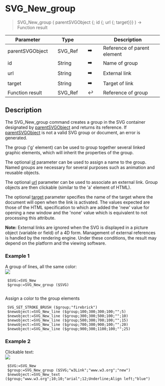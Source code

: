<!-- svgReference := SVG_New_group ( svgObject ; ID ; URL ; Target )
 -> svgObject (Text)
 -> ID (Text)
 -> URL (Text)
 -> Target (Text)
 <- svgReference (Text)-->
# SVG_New_group

> SVG_New_group ( parentSVGObject {; id {; url {; target}}} ) -> Function result

| Parameter |     | Type |     |     |     | Description |     |
| --- | --- | --- | --- | --- | --- | --- | --- |
| parentSVGObject |     | SVG_Ref |     | ➡️ |     | Reference of parent element |     |
| id  |     | String |     | ➡️ |     | Name of group |     |
| url |     | String |     | ➡️ |     | External link |     |
| target |     | String |     | ➡️ |     | Target of link |     |
| Function result |     | SVG_Ref |     | ↩️ |     | Reference of group |     |

## Description

The SVG_New_group command creates a group in the SVG container designated by [parentSVGObject](# "Reference of parent element") and returns its reference. If [parentSVGObject](# "Reference of parent element") is not a valid SVG group or document, an error is generated.

The group ('g' element) can be used to group together several linked graphic elements, which will inherit the properties of the group.

The optional [id](# "Name of group") parameter can be used to assign a name to the group. Named groups are necessary for several purposes such as animation and reusable objects.

The optional [url](# "External link") parameter can be used to associate an external link. Group objects are then clickable (similar to the 'a' element of HTML).

The optional [target](# "Target of link") parameter specifies the name of the target where the document will open when the link is activated. The values expected are those of the HTML specification to which are added the 'new' value for opening a new window and the 'none' value which is equivalent to not processing this attribute.

**Note:** External links are ignored when the SVG is displayed in a picture object (variable or field) of a 4D form. Management of external references is handled by the rendering engine. Under these conditions, the result may depend on the platform and the viewing software.

### Example 1  

A group of lines, all the same color:  
![](https://doc.4d.com/4Dv19/picture/196080/pict196080.en.png)  

```4d
 $SVG:=SVG_New   
 $group:=SVG_New_group ($SVG)  
  
```

Assign a color to the group elements  

```4d
 SVG_SET_STROKE_BRUSH ($group;"firebrick")  
 $newobject:=SVG_New_line ($group;100;300;300;100;"";5)  
 $newobject:=SVG_New_line ($group;300;300;500;100;"";10)  
 $newobject:=SVG_New_line ($group;500;300;700;100;"";15)  
 $newobject:=SVG_New_line ($group;700;300;900;100;"";20)  
 $newobject:=SVG_New_line ($group;900;300;1100;100;"";25)

```

### Example 2  

Clickable text:  
![](https://doc.4d.com/4Dv19/picture/196081/pict196081.en.png)  

```4d
 $SVG:=SVG_New   
 $group:=SVG_New_group ($SVG;"w3Link";"www.w3.org";"new")  
 $newobject:=SVG_New_text ($group;"www.w3.org";10;10;"arial";12;Underline;Align left;"blue")
```
